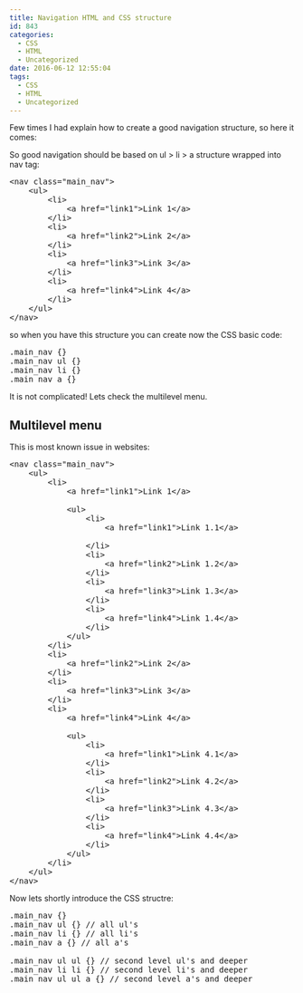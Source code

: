 ```yaml
---
title: Navigation HTML and CSS structure
id: 843
categories:
  - CSS
  - HTML
  - Uncategorized
date: 2016-06-12 12:55:04
tags:
  - CSS
  - HTML
  - Uncategorized
---
```


Few times I had explain how to create a good navigation structure, so here it comes:
<!--more-->

So good navigation should be based on ul &gt; li &gt; a structure wrapped into nav tag:
<pre class="lang:default decode:true">&lt;nav class="main_nav"&gt;
    &lt;ul&gt;
        &lt;li&gt;
            &lt;a href="link1"&gt;Link 1&lt;/a&gt;
        &lt;/li&gt;
        &lt;li&gt;
            &lt;a href="link2"&gt;Link 2&lt;/a&gt;
        &lt;/li&gt;
        &lt;li&gt;
            &lt;a href="link3"&gt;Link 3&lt;/a&gt;
        &lt;/li&gt;
        &lt;li&gt;
            &lt;a href="link4"&gt;Link 4&lt;/a&gt;
        &lt;/li&gt;
    &lt;/ul&gt;
&lt;/nav&gt;</pre>
so when you have this structure you can create now the CSS basic code:
<pre class="lang:default decode:true">.main_nav {}
.main_nav ul {}
.main_nav li {}
.main_nav a {}</pre>
It is not complicated! Lets check the multilevel menu.

## Multilevel menu

This is most known issue in websites:
<pre class="lang:default decode:true">&lt;nav class="main_nav"&gt;
    &lt;ul&gt;
        &lt;li&gt;
            &lt;a href="link1"&gt;Link 1&lt;/a&gt;

            &lt;ul&gt;
                &lt;li&gt;
                    &lt;a href="link1"&gt;Link 1.1&lt;/a&gt;

                &lt;/li&gt;
                &lt;li&gt;
                    &lt;a href="link2"&gt;Link 1.2&lt;/a&gt;
                &lt;/li&gt;
                &lt;li&gt;
                    &lt;a href="link3"&gt;Link 1.3&lt;/a&gt;
                &lt;/li&gt;
                &lt;li&gt;
                    &lt;a href="link4"&gt;Link 1.4&lt;/a&gt;
                &lt;/li&gt;
            &lt;/ul&gt;
        &lt;/li&gt;
        &lt;li&gt;
            &lt;a href="link2"&gt;Link 2&lt;/a&gt;
        &lt;/li&gt;
        &lt;li&gt;
            &lt;a href="link3"&gt;Link 3&lt;/a&gt;
        &lt;/li&gt;
        &lt;li&gt;
            &lt;a href="link4"&gt;Link 4&lt;/a&gt;

            &lt;ul&gt;
                &lt;li&gt;
                    &lt;a href="link1"&gt;Link 4.1&lt;/a&gt;
                &lt;/li&gt;
                &lt;li&gt;
                    &lt;a href="link2"&gt;Link 4.2&lt;/a&gt;
                &lt;/li&gt;
                &lt;li&gt;
                    &lt;a href="link3"&gt;Link 4.3&lt;/a&gt;
                &lt;/li&gt;
                &lt;li&gt;
                    &lt;a href="link4"&gt;Link 4.4&lt;/a&gt;
                &lt;/li&gt;
            &lt;/ul&gt;
        &lt;/li&gt;
    &lt;/ul&gt;
&lt;/nav&gt;</pre>
Now lets shortly introduce the CSS structre:
<pre class="lang:default decode:true ">.main_nav {}
.main_nav ul {} // all ul's
.main_nav li {} // all li's
.main_nav a {} // all a's

.main_nav ul ul {} // second level ul's and deeper
.main_nav li li {} // second level li's and deeper
.main_nav ul ul a {} // second level a's and deeper</pre>
&nbsp;
